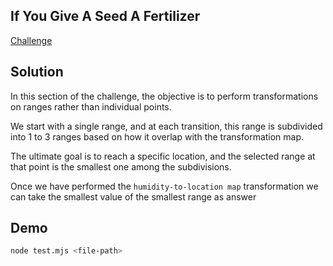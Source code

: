 ## If You Give A Seed A Fertilizer

[Challenge](https://adventofcode.com/2023/day/5)

## Solution

In this section of the challenge, the objective is to perform transformations on ranges rather than individual points.

We start with a single range, and at each transition, this range is subdivided into 1 to 3 ranges based on how it overlap with the transformation map.

The ultimate goal is to reach a specific location, and the selected range at that point is the smallest one among the subdivisions.

Once we have performed the `humidity-to-location map` transformation we can take the smallest value of the smallest range as answer

## Demo

```bash
node test.mjs <file-path>
```
